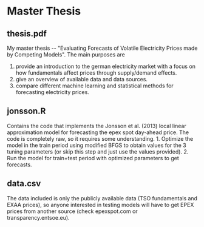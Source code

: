 # Master Thesis

## thesis.pdf
My master thesis -- "Evaluating Forecasts of Volatile Electricity Prices made by Competing Models". The main purposes are
1. provide an introduction to the german electricity market with a focus on how fundamentals affect prices through supply/demand effects.
2. give an overview of available data and data sources.
3. compare different machine learning and statistical methods for forecasting electricity prices.

## jonsson.R
Contains the code that implements the Jonsson et al. (2013) local linear approximation model for forecasting the epex spot day-ahead price. The code is completely raw, so it requires some understanding. 1. Optimize the model in the train period using modified BFGS to obtain values for the 3 tuning parameters (or skip this step and just use the values provided). 2. Run the model for train+test period with optimized parameters to get forecasts.

## data.csv
The data included is only the publicly available data (TSO fundamentals and EXAA prices), so anyone interested in testing models will have to get EPEX prices from another source (check epexspot.com or transparency.entsoe.eu).
